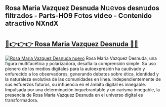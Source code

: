 ## Rosa Maria Vazquez Desnuda N𝚞𝚎vos desn𝚞dos filtr𝚊dos - Parts-HO9 F𝚘tos vid𝚎o - C𝚘ntenido atr𝚊ctivo NXndX

# <h2><a href="http://mb1jx23.tromn.icu/?c=Rosa+Maria+Vazquez+Desnuda">🔗👉👉👉 Rosa Maria Vazquez Desnuda 🔗🔗</a></h2>

[![Rosa Maria Vazquez Desnuda nuevo](https://i.imgur.com/pEAQMta.gif)](http://mb1jx23.tromn.icu/?c=Rosa+Maria+Vazquez+Desnuda)
Rosa Maria Vazquez Desnuda, una figura multifacética y polarizadora, desafía la comprensión simple. Su uso pionero de los medios digitales para la autoexpresión ha cautivado y enfurecido a los observadores, generando debates sobre ética, identidad y la naturaleza evolutiva de las comunidades en línea. Independientemente de sus esfuerzos futuros, su influencia en el ámbito digital es innegable. Impulsada por una determinación inquebrantable y un carisma innegable, la presencia de Rosa Maria Vazquez Desnuda en el universo digital es transformadora.
